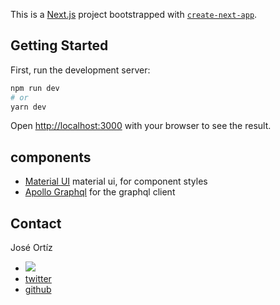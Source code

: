 This is a [Next.js](https://nextjs.org/) project bootstrapped with [`create-next-app`](https://github.com/vercel/next.js/tree/canary/packages/create-next-app).

## Getting Started

First, run the development server:

```bash
npm run dev
# or
yarn dev
```

Open [http://localhost:3000](http://localhost:3000) with your browser to see the result.

## components
 *  [Material UI](https://mui.com/)  material ui, for component styles
 * [Apollo Graphql](https://www.apollographql.com/) for the graphql client
 

<!-- CONTACT -->
## Contact

José Ortíz 
- <a href="mailto:proyectosjgot@gmail.com"><img src="https://img.shields.io/badge/gmail-%23DD0031.svg?&style=for-the-badge&logo=gmail&logoColor=white"/></a>
- [twitter](https://twitter.com/ajjicero) 
- [github](https://github.com/memeoAmazonas) 
